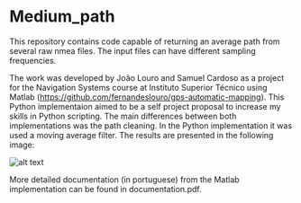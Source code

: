 # Medium_path

This repository contains code capable of returning an average path from several raw nmea files. The input files can have different sampling frequencies.

The work was developed by João Louro and Samuel Cardoso as a project for the Navigation Systems course at Instituto Superior Técnico using Matlab (https://github.com/fernandeslouro/gps-automatic-mapping). This Python implementaion aimed to be a self project proposal to increase my skills in Python scripting.
The main differences between both implementations was the path cleaning. In the Python implementation it was used a moving average filter. The results are presented in the following image:


![alt text](https://github.com/samuelalvcardoso/Medium_path/tree/master/Medium_path/moving_average_filter.png?raw=true)


More detailed documentation (in portuguese) from the Matlab implementation can be found in documentation.pdf.
